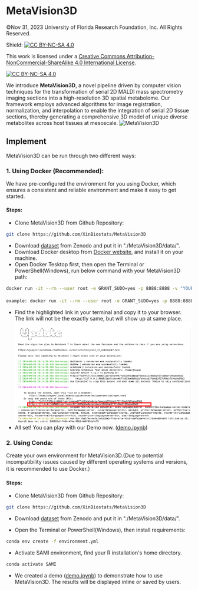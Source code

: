 # MetaVision3D
©Nov 31, 2023 University of Florida Research Foundation, Inc. All Rights Reserved.

Shield: [![CC BY-NC-SA 4.0][cc-by-nc-sa-shield]][cc-by-nc-sa]

This work is licensed under a
[Creative Commons Attribution-NonCommercial-ShareAlike 4.0 International License][cc-by-nc-sa].

[![CC BY-NC-SA 4.0][cc-by-nc-sa-image]][cc-by-nc-sa]

[cc-by-nc-sa]: http://creativecommons.org/licenses/by-nc-sa/4.0/
[cc-by-nc-sa-image]: https://licensebuttons.net/l/by-nc-sa/4.0/88x31.png
[cc-by-nc-sa-shield]: https://img.shields.io/badge/License-CC%20BY--NC--SA%204.0-lightgrey.svg

We introduce __MetaVision3D__, a novel pipeline driven by computer vision techniques for the transformation of serial 2D MALDI mass spectrometry imaging sections into a high-resolution 3D spatial metabolome. Our framework employs advanced algorithms for image registration, normalization, and interpolation to enable the integration of serial 2D tissue sections, thereby generating a comprehensive 3D model of unique diverse metabolites across host tissues at mesoscale.
![MetaVision3D](https://github.com/XinBiostats/MetaVision3D/assets/136360597/4e87e94f-c738-47b1-900a-fa0e605ac808)

## Implement
MetaVision3D can be run through two different ways:

### 1. Using Docker (Recommended):
We have pre-configured the environment for you using Docker, which ensures a consistent and reliable environment and make it easy to get started.

#### Steps:
- Clone MetaVision3D from Github Repository:
```bash
git clone https://github.com/XinBiostats/MetaVision3D
```
- Download [dataset](xxx) from Zenodo and put it in "./MetaVision3D/data/".
- Download Docker desktop from [Docker website](https://www.docker.com), and install it on your machine.
- Open Docker Tesktop first, then open the Terminal or PowerShell(Windows), run below command with your MetaVision3D path:
```bash
docker run -it --rm --user root -e GRANT_SUDO=yes -p 8888:8888 -v "YOUR_MetaVision3D_PATH:/home/jovyan/work" xinbiostats/metavision3d:latest

example: docker run -it --rm --user root -e GRANT_SUDO=yes -p 8888:8888 -v "/Users/xin.ma/Desktop/MetaVision3D:/home/jovyan/work" xinbiostats/metavision3d:latest
```

- Find the highlighted link in your terminal and copy it to your browser. The link will not be the exactly same, but will show up at same place.
![docker_link](https://github.com/XinBiostats/SAMI/blob/main/figures/docker_link.png)
- All set! You can play with our Demo now. ([demo.ipynb](https://github.com/XinBiostats/MetaVision3D/blob/main/demo.ipynb))

### 2. Using Conda:
Create your own environment for MetaVision3D.(Due to potential incompatibility issues caused by different operating systems and versions, it is recommended to use Docker.）

#### Steps:
- Clone MetaVision3D from Github Repository:
```bash
git clone https://github.com/XinBiostats/MetaVision3D
```
- Download [dataset](xxx) from Zenodo and put it in "./MetaVision3D/data/".

- Open the Terminal or PowerShell(Windows), then install requirements:
```bash
conda env create -f environment.yml
```
-  Activate SAMI environment, find your R installation's home directory.
```bash
conda activate SAMI
```
- We created a demo ([demo.ipynb](https://github.com/XinBiostats/MetaVision3D/blob/main/demo.ipynb)) to demonstrate how to use MetaVision3D. The results will be displayed inline or saved by users.
